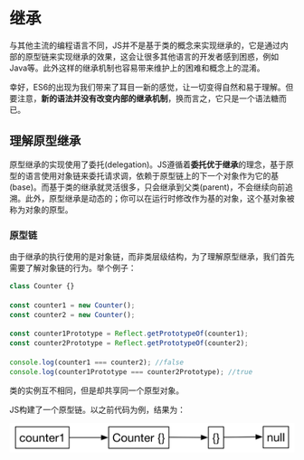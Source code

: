 # 继承

与其他主流的编程语言不同，JS并不是基于类的概念来实现继承的，它是通过内部的原型链来实现继承的效果，这会让很多其他语言的开发者感到困惑，例如Java等。此外这样的继承机制也容易带来维护上的困难和概念上的混淆。

幸好，ES6的出现为我们带来了耳目一新的感觉，让一切变得自然和易于理解。但要注意，**新的语法并没有改变内部的继承机制**，换而言之，它只是一个语法糖而已。

## 理解原型继承

原型继承的实现使用了委托\(delegation\)。JS遵循着**委托优于继承**的理念，基于原型的语言使用对象链来委托请求调，依赖于原型链上的下一个对象作为它的基\(base\)。而基于类的继承就灵活很多，只会继承到父类\(parent\)，不会继续向前追溯。此外，原型继承是动态的；你可以在运行时修改作为基的对象，这个基对象被称为对象的原型。

### 原型链

由于继承的执行使用的是对象链，而非类层级结构，为了理解原型继承，我们首先需要了解对象链的行为。举个例子：

```javascript
class Counter {}

const counter1 = new Counter();
const counter2 = new Counter();

const counter1Prototype = Reflect.getPrototypeOf(counter1);
const counter2Prototype = Reflect.getPrototypeOf(counter2);

console.log(counter1 === counter2); //false
console.log(counter1Prototype === counter2Prototype); //true
```

类的实例互不相同，但是却共享同一个原型对象。

JS构建了一个原型链。以之前代码为例，结果为：

![](.gitbook/assets/bu-huo.PNG)

